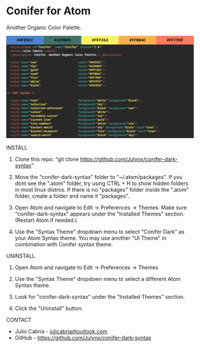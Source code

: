 # Conifer for Atom
Another Organic Color Palette.

![alt text](conifer_new.png)

INSTALL

1. Clone this repo: "git clone https://github.com/Julynx/conifer-dark-syntax"

2. Move the "conifer-dark-syntax" folder to "~/.atom/packages". If you dont see the ".atom" folder, try using CTRL + H to show hidden folders in most linux distros. If there is no "packages" folder inside the ".atom" folder, create a folder and name it "packages".
  
3. Open Atom and navigate to Edit -> Preferences -> Themes. Make sure "conifer-dark-syntax" appears under the "Installed Themes" section. (Restart Atom if needed.)
  
4. Use the "Syntax Theme" dropdown menu to select "Conifer Dark" as your Atom Syntax theme. You may use another "UI Theme" in combination with Conifer syntax theme.
  
UNINSTALL

1. Open Atom and navigate to Edit -> Preferences -> Themes

2. Use the "Syntax Theme" dropdown menu to select a different Atom Syntax theme.

3. Look for "conifer-dark-syntax" under the "Installed Themes" section.

4. Click the "Uninstall" button.
  
CONTACT
  
 - Julio Cabria - julicabria@outlook.com
 - GitHub - https://github.com/Julynx/conifer-dark-syntax
